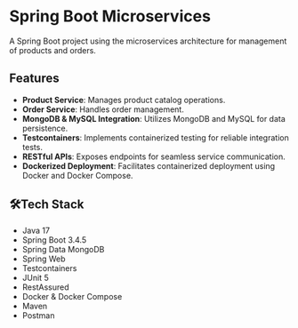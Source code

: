 # Spring Boot Microservices

A Spring Boot project using the microservices architecture for management of products and orders.

## Features

- **Product Service**: Manages product catalog operations.
- **Order Service**: Handles order management.
- **MongoDB & MySQL Integration**: Utilizes MongoDB and MySQL for data persistence.
- **Testcontainers**: Implements containerized testing for reliable integration tests.
- **RESTful APIs**: Exposes endpoints for seamless service communication.
- **Dockerized Deployment**: Facilitates containerized deployment using Docker and Docker Compose.

## 🛠Tech Stack

- Java 17  
- Spring Boot 3.4.5  
- Spring Data MongoDB  
- Spring Web  
- Testcontainers  
- JUnit 5  
- RestAssured  
- Docker & Docker Compose  
- Maven
- Postman 

